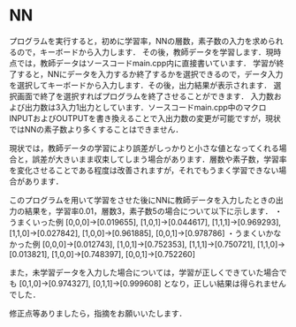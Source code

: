 # NN
 プログラムを実行すると，初めに学習率，NNの層数，素子数の入力を求められるので，キーボードから入力します．
 その後，教師データを学習します．現時点では，教師データはソースコードmain.cpp内に直接書いています．
 学習が終了すると，NNにデータを入力するか終了するかを選択できるので，データ入力を選択してキーボードから入力します．その後，出力結果が表示されます．
 選択画面で終了を選択すればプログラムを終了させることができます．
 入力数および出力数は3入力1出力としています．ソースコードmain.cpp中のマクロINPUTおよびOUTPUTを書き換えることで入出力数の変更が可能ですが，現状ではNNの素子数より多くすることはできません．
 
 現状では，教師データの学習により誤差がしっかりと小さな値となってくれる場合と，誤差が大きいまま収束してしまう場合があります．層数や素子数，学習率を変化させることである程度は改善されますが，それでもうまく学習できない場合があります．
 
 このプログラムを用いて学習をさせた後にNNに教師データを入力したときの出力の結果を，学習率0.01，層数3，素子数5の場合について以下に示します．
 ・うまくいった例
 [0,0,0]->[0.019655], [1,0,1]->[0.044617], [1,1,1]->[0.969293], [1,1,0]->[0.027842], [1,0,0]->[0.961885], [0,0,1]->[0.978786]
 ・うまくいかなかった例
 [0,0,0]->[0.012743], [1,0,1]->[0.752353], [1,1,1]->[0.750721], [1,1,0]->[0.013821], [1,0,0]->[0.748397], [0,0,1]->[0.752260]

また，未学習データを入力した場合については，学習が正しくできていた場合でも
[0,1,0]->[0.974327], [0,1,1]->[0.999608]
となり，正しい結果は得られませんでした．

修正点等ありましたら，指摘をお願いいたします．
